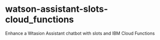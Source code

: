 # watson-assistant-slots-cloud_functions
Enhance a Wtasion Assistant chatbot with slots and IBM Cloud Functions
